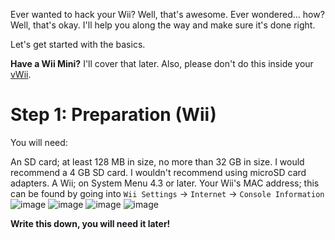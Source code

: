 Ever wanted to hack your Wii? Well, that's awesome. Ever wondered... how? Well, that's okay. I'll help you along the way and make sure it's done right.


Let's get started with the basics.

**Have a Wii Mini?** I'll cover that later. Also, please don't do this inside your [vWii](https://wiibrew.org/wiki/VWii).

# Step 1: Preparation (Wii)

You will need:

An SD card; at least 128 MB in size, no more than 32 GB in size. I would recommend a 4 GB SD card. I wouldn't recommend using microSD card adapters.
A Wii; on System Menu 4.3 or later.
Your Wii's MAC address; this can be found by going into `Wii Settings` -> `Internet` -> `Console Information`
![image](https://user-images.githubusercontent.com/113637453/197396378-42d232e9-ec9c-48ce-ab50-8867fe00bf9d.png)
![image](https://user-images.githubusercontent.com/113637453/197396384-667ea2d2-b747-4825-a938-1a909e6f578e.png)
![image](https://user-images.githubusercontent.com/113637453/197396397-0e218f35-6f4c-41f7-91a7-f5d13f58b0bb.png)
![image](https://user-images.githubusercontent.com/113637453/197396402-4fb70460-f40f-4c17-a32b-8e8272021905.png)

**Write this down, you will need it later!**
